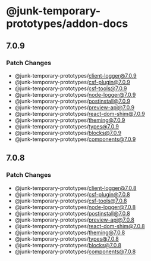 # @junk-temporary-prototypes/addon-docs

## 7.0.9

### Patch Changes

- @junk-temporary-prototypes/client-logger@7.0.9
- @junk-temporary-prototypes/csf-plugin@7.0.9
- @junk-temporary-prototypes/csf-tools@7.0.9
- @junk-temporary-prototypes/node-logger@7.0.9
- @junk-temporary-prototypes/postinstall@7.0.9
- @junk-temporary-prototypes/preview-api@7.0.9
- @junk-temporary-prototypes/react-dom-shim@7.0.9
- @junk-temporary-prototypes/theming@7.0.9
- @junk-temporary-prototypes/types@7.0.9
- @junk-temporary-prototypes/blocks@7.0.9
- @junk-temporary-prototypes/components@7.0.9

## 7.0.8

### Patch Changes

- @junk-temporary-prototypes/client-logger@7.0.8
- @junk-temporary-prototypes/csf-plugin@7.0.8
- @junk-temporary-prototypes/csf-tools@7.0.8
- @junk-temporary-prototypes/node-logger@7.0.8
- @junk-temporary-prototypes/postinstall@7.0.8
- @junk-temporary-prototypes/preview-api@7.0.8
- @junk-temporary-prototypes/react-dom-shim@7.0.8
- @junk-temporary-prototypes/theming@7.0.8
- @junk-temporary-prototypes/types@7.0.8
- @junk-temporary-prototypes/blocks@7.0.8
- @junk-temporary-prototypes/components@7.0.8
